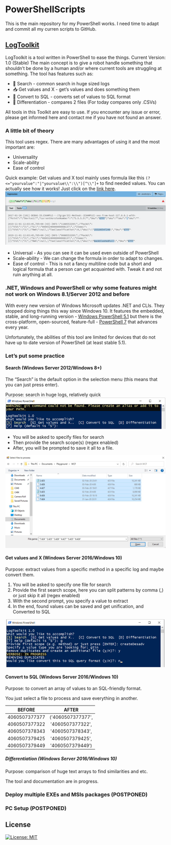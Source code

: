 # PowerShellScripts
This is the main repository for my PowerShell works. I need time to adapt and commit all my curren scripts to GitHub.
## [LogToolkit](/Up%20To%20Date/Text%20Sort/LogToolkit.ps1)
LogToolkit is a tool written in PowerShell to ease the things.
Current Version: 1.0 (Stable) 
The main concept is to give a robot handle something that shouldn’t be done by a human and/or where current tools are struggling at something.
The tool has features such as:
- 🔎 Search - common search in huge sized logs
- 📥 Get values and X - get’s values and does something them
- 🔁 Convert to SQL - converts set of values to SQL format
- 👥 Differentiation -  compares 2 files (For today compares only .CSVs)

All tools in this Toolkit are easy to use. If you encounter any issue or error, please get informed here and contact me if you have not found an answer.
### A little bit of theory
This tool uses regex. There are many advantages of using it and the most important are:
- Universality
- Scale-ability
- Ease of control

Quick example:
Get values and X tool mainly uses formula like this `(?<="yourvalue":"|"yourvalue\\":\\")[^\\"]+` to find needed values. You can actually see how it works! Just click on the [link here](https://regexr.com/59s8q).
![Example](/Up%20To%20Date/Images/examplesku.png)

- Universal - As you can see it can be used even outside of PowerShell
- Scale-ability - We can change the formula in order to adapt to changes. 
- Ease of control - This is not a fancy multiline code but a short and logical formula that a person can get acquainted with. Tweak it and not ruin anything at all. 

### .NET, Windows and PowerShell or why some features might not work on Windows 8.1/Server 2012 and before

With every new version of Windows Microsoft updates .NET and CLIs. They stopped doing things this way since Windows 10. It features the embedded, stable, and long-running version - [Windows PowerShell 5.1](https://docs.microsoft.com/en-us/powershell/scripting/windows-powershell/install/installing-windows-powershell?view=powershell-5.1) but there is the cross-platform, open-sourced, feature-full - [PowerShell 7](https://docs.microsoft.com/en-us/powershell/scripting/install/installing-powershell?view=powershell-7.1) that advances every year.

Unfortunately, the abilities of this tool are limited for devices that do not have up to date version of PowerShell (at least stable 5.1).
### Let’s put some practice
#### Search (Windows Server 2012/Windows 8+)
The “Search” is the default option in the selection menu (this means that you can just press enter). 

Purpose: search in huge logs, relatively quick
![Menu](/Up%20To%20Date/Images/mainMenu.png)

- You will be asked to specify files for search
- Then provide the search scope(s) (regex enabled)
- After, you will be prompted to save it all to a file.

![Multiselection is enabled](/Up%20To%20Date/Images/multiselection.jpg)

#### Get values and X (Windows Server 2016/Windows 10)
Purpose: extract values from a specific method in a specific log and maybe convert them.

1. You will be asked to specify one file for search
2. Provide the first search scope, here you can split patterns by comma (,) or just skip it all (regex enabled)
3. With the second prompt, you specify a value to extract
4. In the end, found values can be saved and get unification, and Converted to SQL

![Get Values Image](/Up%20To%20Date/Images/selectiongtin.png)

#### Convert to SQL (Windows Server 2016/Windows 10)
Purpose: to convert an array of values to an SQL-friendly format.

You just select a file to process and save everything in another.

|BEFORE|AFTER|
|:------------:|:-------------------:|
|4060507377377|('4060507377377',|
|4060507377322|'4060507377322',|
|4060507378343|'4060507378343',|
|4060507379425|'4060507379425',|
|4060507379449|'4060507379449’)|

##### Differentiation (Windows Server 2016/Windows 10)
Purpose: comparison of huge text arrays to find similarities and etc.

The tool and documentation are in progress.

### Deploy multiple EXEs and MSIs packages (POSTPONED)
### PC Setup (POSTPONED)
## License
[![License: MIT](https://img.shields.io/badge/License-MIT-yellow.svg)](https://opensource.org/licenses/MIT)
